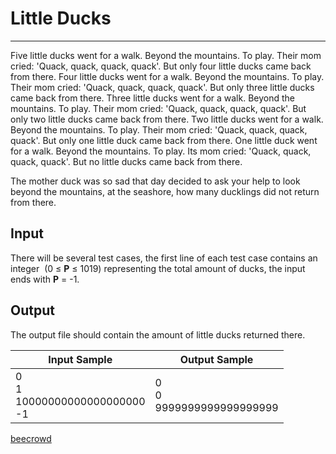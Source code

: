 # Little Ducks

---

Five little ducks went for a walk. Beyond the mountains. To play. Their mom cried: 'Quack, quack, quack, quack'. But only four little ducks came back from there. Four little ducks went for a walk. Beyond the mountains. To play. Their mom cried: 'Quack, 
quack, quack, quack'. But only three little ducks came back from there. Three little ducks went for a walk. Beyond the mountains. To play. Their mom cried: 'Quack, quack, quack, quack'. But only two little ducks came back from there. Two little ducks went for a walk. Beyond the mountains. To play. Their mom cried: 'Quack, quack, quack, quack'. But only one little duck came back from there. One little duck went for a walk. Beyond the mountains. To play. Its mom cried: 'Quack, quack, quack, quack'. But no little ducks came back from there.

The mother duck was so sad that day decided to ask your help to look beyond the mountains, at the seashore, how many ducklings did not return from there.

## Input

There will be several test cases, the first line of each test case contains an integer  (0 ≤ **P** ≤ 1019) representing the total amount of ducks, the input ends with **P** = -1.

## Output

The output file should contain the amount of little ducks returned there.

| Input Sample                               | Output Sample                     |
| ------------------------------------------ | --------------------------------- |
| 0<br/> 1<br/> 10000000000000000000<br/> -1 | 0<br/> 0<br/> 9999999999999999999 |

[beecrowd](https://www.beecrowd.com.br/judge/en/problems/view/2334)

